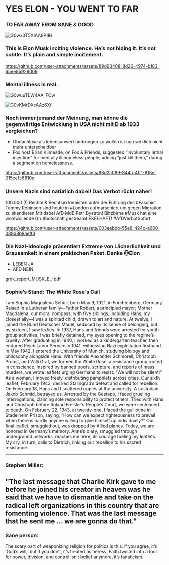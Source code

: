 # YES ELON - YOU WENT TO FAR ###
### TO FAR AWAY FROM SANE & GOOD ##

![G0wx3T5XIAA8PdH](https://github.com/user-attachments/assets/c7a00b61-1027-4aa5-bb70-b76eb36d4dc3)

### This is Elon Musk inciting violence. He’s not hiding it. It’s not subtle.  It’s plain and simple incitement. ###
https://github.com/user-attachments/assets/89d93408-8d26-4974-b183-65ee95929009

### Mental illness is real.

![G0wuuTLW4AA_FOw](https://github.com/user-attachments/assets/85cf2118-9088-408b-8257-68c2e9192e45)

![G0vKMrDXcAAz6Xf](https://github.com/user-attachments/assets/e06b3378-662a-4570-9b78-b984118266d4)

### Noch immer jemand der Meinung, man könne die gegenwärtige Entwicklung in USA nicht mit D ab 1933 vergleichen?

  * Obdachlose als lebensunwert umbringen zu wollen ist nun wirklich nicht mehr unterscheidbar
  * Fox host Brian Kilmeade, on Fox & Friends, suggested “involuntary lethal injection” for mentally ill homeless people, adding “just kill them,” during a segment on homelessness.


https://github.com/user-attachments/assets/98d2c089-844a-4ff1-818e-015ce1c6810e

### Unsere Nazis sind natürlich dabei! Das Verbot rückt näher! 
100.000 (!) Rechte &  Rechtsextremisten unter der Führung des #Faschist Tommy Robinson sind heute in #London aufmarschiert um gegen Migration zu skandieren
Mit dabei AfD MdB Petr Bystron!
Blitzbirne #Musk hat eine wohlwollende Grußbotschaft gestreamt
EKELHAFT!  #AfDVerbotSofort


https://github.com/user-attachments/assets/003eebbb-55e8-424c-a660-089d8b8aeff3

### Die Nazi-Ideologie präsentiert Extreme von Lächerlichkeit und Grausamkeit in einem prakischen Paket.  Danke @Elon
- LEBEN JA 
- AFD NEIN

[grok_report_MUSK_EU.pdf](https://github.com/user-attachments/files/22323453/grok_report_MUSK_EU.pdf)


### Sophie’s Stand: The White Rose’s Call 
I am Sophia Magdalena Scholl, born May 9, 1921, in Forchtenberg, Germany. Raised in a Lutheran family—Father Robert, a principled mayor; Mother Magdalena, our moral compass; with five siblings, including Hans, my closest ally—I was a spirited child, drawn to art and nature. At twelve, I joined the Bund Deutscher Mädel, seduced by its sense of belonging, but by sixteen, I saw its lies. In 1937, Hans and friends were arrested for youth group activities; I was briefly detained, my eyes opening to the regime’s cruelty.
After graduating in 1940, I worked as a kindergarten teacher, then endured Reich Labor Service in 1941, witnessing Nazi exploitation firsthand. In May 1942, I entered the University of Munich, studying biology and philosophy alongside Hans. With friends Alexander Schmorell, Christoph Probst, and Willi Graf, we formed the White Rose, a resistance group rooted in conscience. Inspired by banned poets, scripture, and reports of mass murders, we wrote leaflets urging Germans to resist: “We will not be silent!” As a woman, I moved freely, distributing pamphlets across cities.
Our sixth leaflet, February 1943, decried Stalingrad’s defeat and called for rebellion. On February 18, Hans and I scattered copies at the university. A custodian, Jakob Schmid, betrayed us. Arrested by the Gestapo, I faced grueling interrogations, claiming sole responsibility to protect others. Tried with Hans and Christoph before Roland Freisler’s People’s Court, we were sentenced to death. On February 22, 1943, at twenty-one, I faced the guillotine in Stadelheim Prison, saying, “How can we expect righteousness to prevail when there is hardly anyone willing to give himself up individually?”
Our final leaflet, smuggled out, was dropped by Allied planes. Today, we are honored in Germany’s memory.
Anne’s diary, smuggled through underground networks, reaches me here, its courage fueling my leaflets. My cry, in turn, calls to Dietrich, linking our rebellion to his sacred resistance.

---
### Stephen Miller: 
"The last message that Charlie Kirk gave to me before he joined his creator in heaven was he said that we have to dismantle and take on the radical left organizations in this country that are fomenting violence. That was the last message that he sent me ... we are gonna do that."
---
### Sane person:
The scary part of weaponizing religion for politics is this: if you agree, it’s ‘God’s will,’ but if you don’t, it’s treated as heresy. Faith twisted into a tool for power, division, and control isn’t belief anymore, it’s fanaticism.


